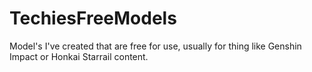 # TechiesFreeModels
Model's I've created that are free for use, usually for thing like Genshin Impact or Honkai Starrail content.
